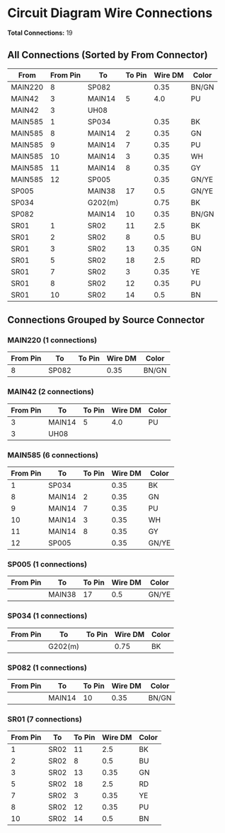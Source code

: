 # Circuit Diagram Wire Connections

**Total Connections:** 19

## All Connections (Sorted by From Connector)

| From | From Pin | To | To Pin | Wire DM | Color |
|------|----------|-----|--------|---------|-------|
| MAIN220 | 8 | SP082 |  | 0.35 | BN/GN |
| MAIN42 | 3 | MAIN14 | 5 | 4.0 | PU |
| MAIN42 | 3 | UH08 |  |  |  |
| MAIN585 | 1 | SP034 |  | 0.35 | BK |
| MAIN585 | 8 | MAIN14 | 2 | 0.35 | GN |
| MAIN585 | 9 | MAIN14 | 7 | 0.35 | PU |
| MAIN585 | 10 | MAIN14 | 3 | 0.35 | WH |
| MAIN585 | 11 | MAIN14 | 8 | 0.35 | GY |
| MAIN585 | 12 | SP005 |  | 0.35 | GN/YE |
| SP005 |  | MAIN38 | 17 | 0.5 | GN/YE |
| SP034 |  | G202(m) |  | 0.75 | BK |
| SP082 |  | MAIN14 | 10 | 0.35 | BN/GN |
| SR01 | 1 | SR02 | 11 | 2.5 | BK |
| SR01 | 2 | SR02 | 8 | 0.5 | BU |
| SR01 | 3 | SR02 | 13 | 0.35 | GN |
| SR01 | 5 | SR02 | 18 | 2.5 | RD |
| SR01 | 7 | SR02 | 3 | 0.35 | YE |
| SR01 | 8 | SR02 | 12 | 0.35 | PU |
| SR01 | 10 | SR02 | 14 | 0.5 | BN |

## Connections Grouped by Source Connector

### MAIN220 (1 connections)

| From Pin | To | To Pin | Wire DM | Color |
|----------|-----|--------|---------|-------|
| 8 | SP082 |  | 0.35 | BN/GN |

### MAIN42 (2 connections)

| From Pin | To | To Pin | Wire DM | Color |
|----------|-----|--------|---------|-------|
| 3 | MAIN14 | 5 | 4.0 | PU |
| 3 | UH08 |  |  |  |

### MAIN585 (6 connections)

| From Pin | To | To Pin | Wire DM | Color |
|----------|-----|--------|---------|-------|
| 1 | SP034 |  | 0.35 | BK |
| 8 | MAIN14 | 2 | 0.35 | GN |
| 9 | MAIN14 | 7 | 0.35 | PU |
| 10 | MAIN14 | 3 | 0.35 | WH |
| 11 | MAIN14 | 8 | 0.35 | GY |
| 12 | SP005 |  | 0.35 | GN/YE |

### SP005 (1 connections)

| From Pin | To | To Pin | Wire DM | Color |
|----------|-----|--------|---------|-------|
|  | MAIN38 | 17 | 0.5 | GN/YE |

### SP034 (1 connections)

| From Pin | To | To Pin | Wire DM | Color |
|----------|-----|--------|---------|-------|
|  | G202(m) |  | 0.75 | BK |

### SP082 (1 connections)

| From Pin | To | To Pin | Wire DM | Color |
|----------|-----|--------|---------|-------|
|  | MAIN14 | 10 | 0.35 | BN/GN |

### SR01 (7 connections)

| From Pin | To | To Pin | Wire DM | Color |
|----------|-----|--------|---------|-------|
| 1 | SR02 | 11 | 2.5 | BK |
| 2 | SR02 | 8 | 0.5 | BU |
| 3 | SR02 | 13 | 0.35 | GN |
| 5 | SR02 | 18 | 2.5 | RD |
| 7 | SR02 | 3 | 0.35 | YE |
| 8 | SR02 | 12 | 0.35 | PU |
| 10 | SR02 | 14 | 0.5 | BN |
